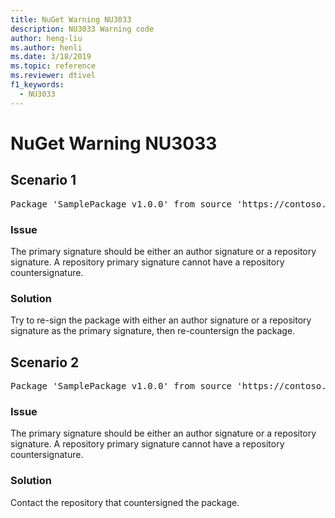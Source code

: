 ```yaml
---
title: NuGet Warning NU3033
description: NU3033 Warning code
author: heng-liu
ms.author: henli
ms.date: 3/18/2019
ms.topic: reference
ms.reviewer: dtivel
f1_keywords: 
  - NU3033
---
```


# NuGet Warning NU3033

## Scenario 1

<pre>Package 'SamplePackage v1.0.0' from source 'https://contoso.com/index.json': A repository primary signature must not have a repository countersignature.</pre>

### Issue

The primary signature should be either an author signature or a repository signature. A repository primary signature cannot have a repository countersignature.

### Solution

Try to re-sign the package with either an author signature or a repository signature as the primary signature, then re-countersign the package.



## Scenario 2

<pre>Package 'SamplePackage v1.0.0' from source 'https://contoso.com/index.json': A repository primary signature must not have a repository countersignature.</pre>

### Issue

The primary signature should be either an author signature or a repository signature. A repository primary signature cannot have a repository countersignature.

### Solution

Contact the repository that countersigned the package.